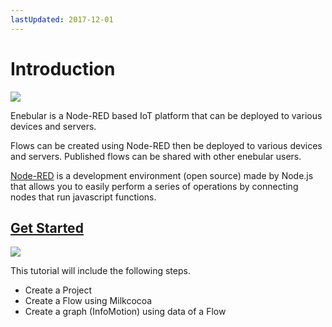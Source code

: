 ```yaml
---
lastUpdated: 2017-12-01
---
```


# Introduction 

![](/_asset/images/enebular-developers-main.svg) 

Enebular is a Node-RED based IoT platform that can be deployed to various devices and servers. 

Flows can be created using Node-RED then be deployed to various devices and servers. Published flows can be shared with other enebular users. 

[Node-RED](https://nodered.org/) is a development environment (open source) made by Node.js that allows you to easily perform a series of operations by connecting nodes that run javascript functions. 

## [Get Started](/GetStarted/index.md) 

![](/_asset/images/enebular-developers-getstarted.png) 

This tutorial will include the following steps. 

- Create a Project 
- Create a Flow using Milkcocoa 
- Create a graph (InfoMotion) using data of a Flow 
